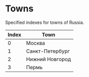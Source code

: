 # Towns
Specified indexes for towns of Russia.

Index | Town
--- | ---
0 | Москва
1 | Санкт-Петербург
2 | Нижний Новгород
3 | Пермь
